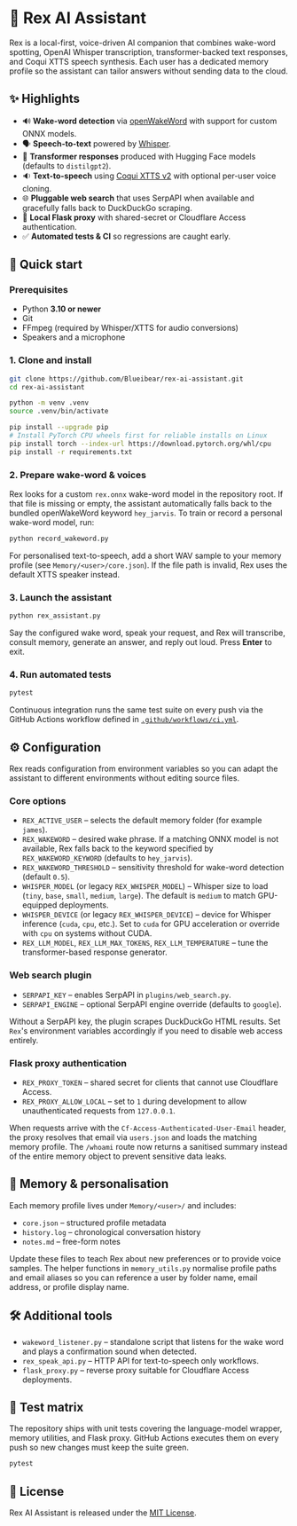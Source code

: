 # 🧠 Rex AI Assistant

Rex is a local-first, voice-driven AI companion that combines wake-word
spotting, OpenAI Whisper transcription, transformer-backed text
responses, and Coqui XTTS speech synthesis. Each user has a dedicated
memory profile so the assistant can tailor answers without sending data
to the cloud.

## ✨ Highlights

- 🔊 **Wake-word detection** via [openWakeWord](https://github.com/dscripka/openWakeWord) with support for custom ONNX models.
- 🗣️ **Speech-to-text** powered by [Whisper](https://github.com/openai/whisper).
- 🧠 **Transformer responses** produced with Hugging Face models (defaults to `distilgpt2`).
- 🔉 **Text-to-speech** using [Coqui XTTS v2](https://github.com/coqui-ai/TTS) with optional per-user voice cloning.
- 🌐 **Pluggable web search** that uses SerpAPI when available and gracefully falls back to DuckDuckGo scraping.
- 🔐 **Local Flask proxy** with shared-secret or Cloudflare Access authentication.
- ✅ **Automated tests & CI** so regressions are caught early.

## 🚀 Quick start

### Prerequisites

- Python **3.10 or newer**
- Git
- FFmpeg (required by Whisper/XTTS for audio conversions)
- Speakers and a microphone

### 1. Clone and install

```bash
git clone https://github.com/Blueibear/rex-ai-assistant.git
cd rex-ai-assistant

python -m venv .venv
source .venv/bin/activate

pip install --upgrade pip
# Install PyTorch CPU wheels first for reliable installs on Linux
pip install torch --index-url https://download.pytorch.org/whl/cpu
pip install -r requirements.txt
```

### 2. Prepare wake-word & voices

Rex looks for a custom `rex.onnx` wake-word model in the repository root.
If that file is missing or empty, the assistant automatically falls back
to the bundled openWakeWord keyword `hey_jarvis`. To train or record a
personal wake-word model, run:

```bash
python record_wakeword.py
```

For personalised text-to-speech, add a short WAV sample to your memory
profile (see `Memory/<user>/core.json`). If the file path is invalid,
Rex uses the default XTTS speaker instead.

### 3. Launch the assistant

```bash
python rex_assistant.py
```

Say the configured wake word, speak your request, and Rex will transcribe,
consult memory, generate an answer, and reply out loud. Press **Enter**
to exit.

### 4. Run automated tests

```bash
pytest
```

Continuous integration runs the same test suite on every push via the
GitHub Actions workflow defined in [`.github/workflows/ci.yml`](.github/workflows/ci.yml).

## ⚙️ Configuration

Rex reads configuration from environment variables so you can adapt the
assistant to different environments without editing source files.

### Core options

- `REX_ACTIVE_USER` – selects the default memory folder (for example `james`).
- `REX_WAKEWORD` – desired wake phrase. If a matching ONNX model is not
  available, Rex falls back to the keyword specified by
  `REX_WAKEWORD_KEYWORD` (defaults to `hey_jarvis`).
- `REX_WAKEWORD_THRESHOLD` – sensitivity threshold for wake-word detection
  (default `0.5`).
- `WHISPER_MODEL` (or legacy `REX_WHISPER_MODEL`) – Whisper size to load
  (`tiny`, `base`, `small`, `medium`, `large`). The default is `medium` to
  match GPU-equipped deployments.
- `WHISPER_DEVICE` (or legacy `REX_WHISPER_DEVICE`) – device for Whisper
  inference (`cuda`, `cpu`, etc.). Set to `cuda` for GPU acceleration or
  override with `cpu` on systems without CUDA.
- `REX_LLM_MODEL`, `REX_LLM_MAX_TOKENS`, `REX_LLM_TEMPERATURE` – tune the
  transformer-based response generator.

### Web search plugin

- `SERPAPI_KEY` – enables SerpAPI in `plugins/web_search.py`.
- `SERPAPI_ENGINE` – optional SerpAPI engine override (defaults to `google`).

Without a SerpAPI key, the plugin scrapes DuckDuckGo HTML results. Set
`Rex`'s environment variables accordingly if you need to disable web
access entirely.

### Flask proxy authentication

- `REX_PROXY_TOKEN` – shared secret for clients that cannot use Cloudflare Access.
- `REX_PROXY_ALLOW_LOCAL` – set to `1` during development to allow
  unauthenticated requests from `127.0.0.1`.

When requests arrive with the `Cf-Access-Authenticated-User-Email`
header, the proxy resolves that email via `users.json` and loads the
matching memory profile. The `/whoami` route now returns a sanitised
summary instead of the entire memory object to prevent sensitive data
leaks.

## 🧠 Memory & personalisation

Each memory profile lives under `Memory/<user>/` and includes:

- `core.json` – structured profile metadata
- `history.log` – chronological conversation history
- `notes.md` – free-form notes

Update these files to teach Rex about new preferences or to provide
voice samples. The helper functions in `memory_utils.py` normalise
profile paths and email aliases so you can reference a user by folder
name, email address, or profile display name.

## 🛠️ Additional tools

- `wakeword_listener.py` – standalone script that listens for the wake word and plays a confirmation sound when detected.
- `rex_speak_api.py` – HTTP API for text-to-speech only workflows.
- `flask_proxy.py` – reverse proxy suitable for Cloudflare Access deployments.

## 🧪 Test matrix

The repository ships with unit tests covering the language-model wrapper,
memory utilities, and Flask proxy. GitHub Actions executes them on every
push so new changes must keep the suite green.

```bash
pytest
```

## 📄 License

Rex AI Assistant is released under the [MIT License](LICENSE).

